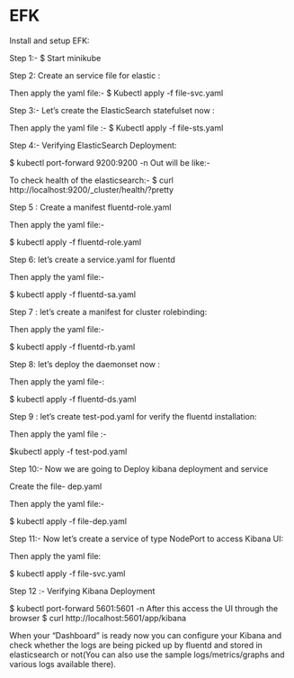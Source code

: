 # EFK

Install and setup EFK: 

Step 1:- $ Start minikube

Step 2: Create an service file for elastic :

Then apply the yaml file:-
$ Kubectl apply -f file-svc.yaml

Step 3:- Let’s create the ElasticSearch statefulset now :

Then apply the yaml file :-
$ Kubectl apply -f file-sts.yaml

Step 4:- Verifying ElasticSearch Deployment:

$ kubectl port-forward 9200:9200 -n Out will be like:-

To check health of the elasticsearch:- $ curl http://localhost:9200/_cluster/health/?pretty

Step 5 : Create a manifest fluentd-role.yaml

Then apply the yaml file:-

$ kubectl apply -f fluentd-role.yaml

Step 6: let’s create a service.yaml for fluentd

Then apply the yaml file:-

$ kubectl apply -f fluentd-sa.yaml

Step 7 : let’s create a manifest for cluster rolebinding:

Then apply the yaml file:-

$ kubectl apply -f fluentd-rb.yaml

Step 8: let’s deploy the daemonset now :

Then apply the yaml file-:

$ kubectl apply -f fluentd-ds.yaml 

Step 9 : let’s create test-pod.yaml for verify the fluentd installation:

Then apply the yaml file :-

$kubectl apply -f test-pod.yaml

Step 10:- Now we are going to Deploy kibana deployment and service

Create the file- dep.yaml

Then apply the yaml file:-

$ kubectl apply -f file-dep.yaml

Step 11:- Now let’s create a service of type NodePort to access Kibana UI:

Then apply the yaml file:

$ kubectl apply -f file-svc.yaml

Step 12 :- Verifying Kibana Deployment

$ kubectl port-forward 5601:5601 -n After this access the UI through the browser $ curl http://localhost:5601/app/kibana

When your “Dashboard” is ready now you can configure your Kibana and check whether the logs are being picked up by fluentd and stored in elasticsearch or not(You can also use the sample logs/metrics/graphs and various logs available there).
